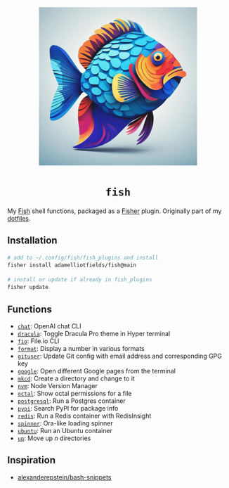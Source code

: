 <div align="center">
  <!-- Illustration of an underwater haven where the sand is etched with bright, neon circuit motifs. Schools of robot-like fish with a metallic luster navigate amidst fluorescent marine plants. A radiant shell opens, standing out as a guiding light for the marine tech realm. -->
  <img src="./fish.jpg" width="360" height="360" alt="Digital illustration of a blue fish" />
  <h1><code>fish</code></h1>
</div>

My [Fish](/fish-shell/fish-shell) shell functions, packaged as a [Fisher](/jorgebucaran/fisher) plugin. Originally part of my [dotfiles](/adamelliotfields/dotfiles).

## Installation

```sh
# add to ~/.config/fish/fish_plugins and install
fisher install adamelliotfields/fish@main

# install or update if already in fish_plugins
fisher update
```

## Functions

- [`chat`](/adamelliotfields/fish/blob/main/functions/chat.fish): OpenAI chat CLI
- [`dracula`](/adamelliotfields/fish/blob/main/functions/dracula.fish): Toggle Dracula Pro theme in Hyper terminal
- [`fio`](/adamelliotfields/fish/blob/main/functions/fio.fish): File.io CLI
- [`format`](/adamelliotfields/fish/blob/main/functions/format.fish): Display a number in various formats
- [`gituser`](/adamelliotfields/fish/blob/main/functions/gituser.fish): Update Git config with email address and corresponding GPG key
- [`google`](/adamelliotfields/fish/blob/main/functions/google.fish): Open different Google pages from the terminal
- [`mkcd`](/adamelliotfields/fish/blob/main/functions/mkcd.fish): Create a directory and change to it
- [`nvm`](/adamelliotfields/fish/blob/main/functions/nvm.fish): Node Version Manager
- [`octal`](/adamelliotfields/fish/blob/main/functions/octal.fish): Show octal permissions for a file
- [`postgresql`](/adamelliotfields/fish/blob/main/functions/postgresql.fish): Run a Postgres container
- [`pypi`](/adamelliotfields/fish/blob/main/functions/pypi.fish): Search PyPI for package info
- [`redis`](/adamelliotfields/fish/blob/main/functions/redis.fish): Run a Redis container with RedisInsight
- [`spinner`](/adamelliotfields/fish/blob/main/functions/spinner.fish): Ora-like loading spinner
- [`ubuntu`](/adamelliotfields/fish/blob/main/functions/ubuntu.fish): Run an Ubuntu container
- [`up`](/adamelliotfields/fish/blob/main/functions/up.fish): Move up $n$ directories

## Inspiration

- [alexanderepstein/bash-snippets](/alexanderepstein/Bash-Snippets)
